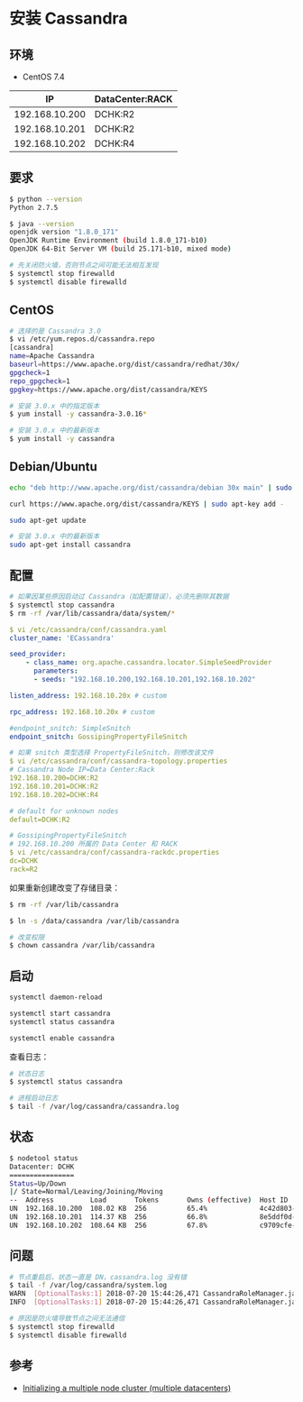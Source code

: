 # 安装 Cassandra

## 环境

* CentOS 7.4

| IP             | DataCenter:RACK |
| -------------- | --------------- |
| 192.168.10.200 | DCHK:R2         |
| 192.168.10.201 | DCHK:R2         |
| 192.168.10.202 | DCHK:R4         |

## 要求

```bash
$ python --version
Python 2.7.5

$ java --version
openjdk version "1.8.0_171"
OpenJDK Runtime Environment (build 1.8.0_171-b10)
OpenJDK 64-Bit Server VM (build 25.171-b10, mixed mode)
```

```bash
# 先关闭防火墙，否则节点之间可能无法相互发现
$ systemctl stop firewalld
$ systemctl disable firewalld
```

## CentOS

```bash
# 选择的是 Cassandra 3.0
$ vi /etc/yum.repos.d/cassandra.repo
[cassandra]
name=Apache Cassandra
baseurl=https://www.apache.org/dist/cassandra/redhat/30x/
gpgcheck=1
repo_gpgcheck=1
gpgkey=https://www.apache.org/dist/cassandra/KEYS
```

```bash
# 安装 3.0.x 中的指定版本
$ yum install -y cassandra-3.0.16*

# 安装 3.0.x 中的最新版本
$ yum install -y cassandra
```

## Debian/Ubuntu

```bash
echo "deb http://www.apache.org/dist/cassandra/debian 30x main" | sudo tee -a /etc/apt/sources.list.d/cassandra.sources.list

curl https://www.apache.org/dist/cassandra/KEYS | sudo apt-key add -

sudo apt-get update

# 安装 3.0.x 中的最新版本
sudo apt-get install cassandra
```

## 配置

```bash
# 如果因某些原因启动过 Cassandra（如配置错误），必须先删除其数据
$ systemctl stop cassandra
$ rm -rf /var/lib/cassandra/data/system/*
```

```yaml
$ vi /etc/cassandra/conf/cassandra.yaml
cluster_name: 'ECassandra'

seed_provider:
    - class_name: org.apache.cassandra.locator.SimpleSeedProvider
      parameters:
      - seeds: "192.168.10.200,192.168.10.201,192.168.10.202"

listen_address: 192.168.10.20x # custom

rpc_address: 192.168.10.20x # custom

#endpoint_snitch: SimpleSnitch
endpoint_snitch: GossipingPropertyFileSnitch
```

```yaml
# 如果 snitch 类型选择 PropertyFileSnitch，则修改该文件
$ vi /etc/cassandra/conf/cassandra-topology.properties
# Cassandra Node IP=Data Center:Rack
192.168.10.200=DCHK:R2
192.168.10.201=DCHK:R2
192.168.10.202=DCHK:R4

# default for unknown nodes
default=DCHK:R2
```

```yaml
# GossipingPropertyFileSnitch
# 192.168.10.200 所属的 Data Center 和 RACK
$ vi /etc/cassandra/conf/cassandra-rackdc.properties
dc=DCHK
rack=R2
```

如果重新创建改变了存储目录：

```bash
$ rm -rf /var/lib/cassandra

$ ln -s /data/cassandra /var/lib/cassandra

# 改变权限
$ chown cassandra /var/lib/cassandra
```

## 启动

```bash
systemctl daemon-reload

systemctl start cassandra
systemctl status cassandra

systemctl enable cassandra
```

查看日志：

```bash
# 状态日志
$ systemctl status cassandra

# 进程启动日志
$ tail -f /var/log/cassandra/cassandra.log
```

## 状态

```bash
$ nodetool status
Datacenter: DCHK
================
Status=Up/Down
|/ State=Normal/Leaving/Joining/Moving
--  Address         Load       Tokens       Owns (effective)  Host ID                               Rack
UN  192.168.10.200  108.02 KB  256          65.4%             4c42d803-d256-4863-8c7c-e1ab353c5bbe  R2
UN  192.168.10.201  114.37 KB  256          66.8%             8e5ddf0d-377b-44e6-87e4-4540c7096f23  R2
UN  192.168.10.202  108.64 KB  256          67.8%             c9709cfe-c755-4073-ab02-00038257e073  R4
```

## 问题

```bash
# 节点重启后，状态一直是 DN，cassandra.log 没有错
$ tail -f /var/log/cassandra/system.log
WARN  [OptionalTasks:1] 2018-07-20 15:44:26,471 CassandraRoleManager.java:360 - CassandraRoleManager skipped default role setup: some nodes were not ready
INFO  [OptionalTasks:1] 2018-07-20 15:44:26,471 CassandraRoleManager.java:399 - Setup task failed with error, rescheduling

# 原因是防火墙导致节点之间无法通信
$ systemctl stop firewalld
$ systemctl disable firewalld
```

## 参考

* [Initializing a multiple node cluster (multiple datacenters)](https://docs.datastax.com/en/cassandra/3.0/cassandra/initialize/initMultipleDS.html)